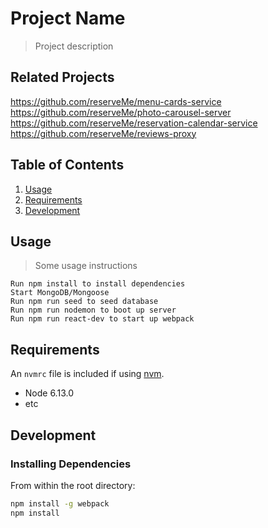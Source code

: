 # Project Name

> Project description

## Related Projects

https://github.com/reserveMe/menu-cards-service
https://github.com/reserveMe/photo-carousel-server
https://github.com/reserveMe/reservation-calendar-service
https://github.com/reserveMe/reviews-proxy

## Table of Contents

1. [Usage](#Usage)
1. [Requirements](#requirements)
1. [Development](#development)

## Usage

> Some usage instructions
```
Run npm install to install dependencies
Start MongoDB/Mongoose
Run npm run seed to seed database
Run npm run nodemon to boot up server
Run npm run react-dev to start up webpack

```
## Requirements

An `nvmrc` file is included if using [nvm](https://github.com/creationix/nvm).

- Node 6.13.0
- etc

## Development

### Installing Dependencies

From within the root directory:

```sh
npm install -g webpack
npm install
```

